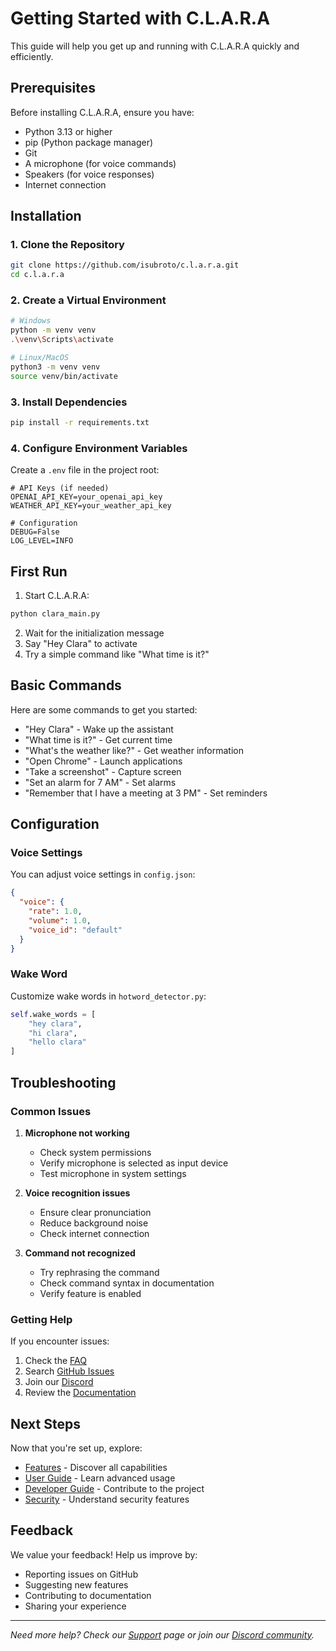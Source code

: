 # Getting Started with C.L.A.R.A

This guide will help you get up and running with C.L.A.R.A quickly and efficiently.

## Prerequisites

Before installing C.L.A.R.A, ensure you have:

- Python 3.13 or higher
- pip (Python package manager)
- Git
- A microphone (for voice commands)
- Speakers (for voice responses)
- Internet connection

## Installation

### 1. Clone the Repository

```bash
git clone https://github.com/isubroto/c.l.a.r.a.git
cd c.l.a.r.a
```

### 2. Create a Virtual Environment

```bash
# Windows
python -m venv venv
.\venv\Scripts\activate

# Linux/MacOS
python3 -m venv venv
source venv/bin/activate
```

### 3. Install Dependencies

```bash
pip install -r requirements.txt
```

### 4. Configure Environment Variables

Create a `.env` file in the project root:

```env
# API Keys (if needed)
OPENAI_API_KEY=your_openai_api_key
WEATHER_API_KEY=your_weather_api_key

# Configuration
DEBUG=False
LOG_LEVEL=INFO
```

## First Run

1. Start C.L.A.R.A:
```bash
python clara_main.py
```

2. Wait for the initialization message
3. Say "Hey Clara" to activate
4. Try a simple command like "What time is it?"

## Basic Commands

Here are some commands to get you started:

- "Hey Clara" - Wake up the assistant
- "What time is it?" - Get current time
- "What's the weather like?" - Get weather information
- "Open Chrome" - Launch applications
- "Take a screenshot" - Capture screen
- "Set an alarm for 7 AM" - Set alarms
- "Remember that I have a meeting at 3 PM" - Set reminders

## Configuration

### Voice Settings

You can adjust voice settings in `config.json`:

```json
{
  "voice": {
    "rate": 1.0,
    "volume": 1.0,
    "voice_id": "default"
  }
}
```

### Wake Word

Customize wake words in `hotword_detector.py`:

```python
self.wake_words = [
    "hey clara",
    "hi clara",
    "hello clara"
]
```

## Troubleshooting

### Common Issues

1. **Microphone not working**
   - Check system permissions
   - Verify microphone is selected as input device
   - Test microphone in system settings

2. **Voice recognition issues**
   - Ensure clear pronunciation
   - Reduce background noise
   - Check internet connection

3. **Command not recognized**
   - Try rephrasing the command
   - Check command syntax in documentation
   - Verify feature is enabled

### Getting Help

If you encounter issues:

1. Check the [FAQ](FAQ)
2. Search [GitHub Issues](https://github.com/isubroto/c.l.a.r.a/issues)
3. Join our [Discord](https://discord.gg/clara-assistant)
4. Review the [Documentation](Documentation)

## Next Steps

Now that you're set up, explore:

- [Features](Features) - Discover all capabilities
- [User Guide](User-Guide) - Learn advanced usage
- [Developer Guide](Developer-Guide) - Contribute to the project
- [Security](Security) - Understand security features

## Feedback

We value your feedback! Help us improve by:

- Reporting issues on GitHub
- Suggesting new features
- Contributing to documentation
- Sharing your experience

---

*Need more help? Check our [Support](Support) page or join our [Discord community](https://discord.gg/clara-assistant).*
